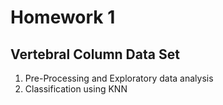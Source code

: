 # Homework 1
## Vertebral Column Data Set
1. Pre-Processing and Exploratory data analysis
2. Classification using KNN